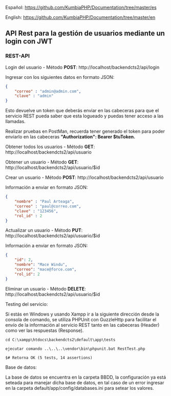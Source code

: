 Español: https://github.com/KumbiaPHP/Documentation/tree/master/es

English: https://github.com/KumbiaPHP/Documentation/tree/master/en

## API Rest para la gestión de usuarios mediante un login con JWT

### REST-API

Login del usuario - Método **POST**:
http://localhost/backendcts2/api/login

Ingresar con los siguientes datos en formato JSON:
```json
{
	"correo" : "admin@admin.com",
	"clave" : "admin"
}
```
Esto devuelve un token que deberás enviar en las cabeceras para que el servicio REST
pueda saber que esta logueado y puedas tener acceso a las llamadas.

Realizar pruebas en PostMan, recuerda tener generado el token para poder enviarlo en
las cabeceras **"Authorization": Bearer $tuToken.**

Obtener todos los usuarios - Método **GET**:
http://localhost/backendcts2/api/usuario

Obtener un usuario - Método **GET**:
http://localhost/backendcts2/api/usuario/$id

Crear un usuario - Método **POST**:
http://localhost/backendcts2/api/usuario

Información a enviar en formato JSON:
```json
{
	"nombre" : "Paul Arteaga",
	"correo" : "paul@correo.com",
	"clave" : "123456",
	"rol_id" : 2
}
```
Actualizar un usuario - Método **PUT**:
http://localhost/backendcts2/api/usuario/$id

Información a enviar en formato JSON:
```json
{
	"id": 2,
	"nombre": "Mace Windu",
	"correo": "mace@force.com",
	"rol_id": 2
}
```
Eliminar un usuario - Método **DELETE**:
http://localhost/backendcts2/api/usuario/$id

Testing del servicio:

Si estás en Windows y usando Xampp ir a la siguiente dirección desde la consola de comando, se utiliza PHPUnit con GuzzleHttp para facilitar el envío de la información al servicio REST tanto en las cabeceras (Header) como ver las respuestas (Response).

`cd C:\xampp\htdocs\backendcts2\default\app\tests`

`ejecutar comando ..\..\..\vendor\bin\phpunit.bat RestTest.php`

`$# Retorna OK (5 tests, 14 assertions)`

Base de datos:

La base de datos se encuentra en la carpeta BBDD, la configuración ya está seteada para manejar dicha base de datos, en tal caso de un error ingresar en la carpeta default/app/config/databases.ini para setear los valores.
